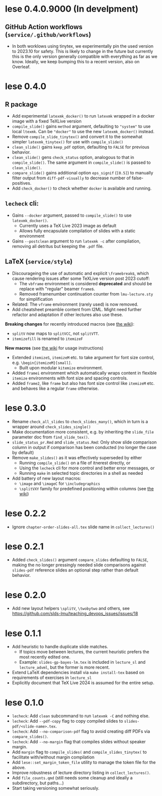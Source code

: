 # lese 0.4.0.9000 (In develpment)

## GitHub Action workflows (`service/.github/workflows`)

- In both worklows using tinytex, we experimentally pin the used version to 2023.10 for safety. 
  This is likely to change in the future but currently this is the only version generally compatible with everything as far as we know.
  Ideally, we keep bumping this to a recent version, also on Overleaf.

# lese 0.4.0

## R package

* Add experimental `latexmk_docker()` to run `latexmk` wrapped in a docker image with a fixed TeXLive version
* `compile_slide()` gains `method` argument, defaulting to `"system"` to use local `ltexmk`. Can be `"docker"` to use the new `latexmk_docker()` instead.
* Remove `compile_slide_tinytex()` and convert it to the somewhat simpler `latexmk_tinytex()` for use with `compile_slide()`
* `clean_slide()` gains `keep_pdf` option, defaulting to `FALSE` for previous behavior.
* `clean_slide()` gens `check_status` option, analogous to that in `compile_slide()`. The same argument in `compile_slide()` is passed to `clean_slide()`.
* `compare_slide()` gains additional option `eps_signif` (`[0.5]`) to manually filter output from `diff-pdf-visually` to decrease number of false-positives.
* Add `check_docker()` to check whether `docker` is available and running.

## `lecheck` cli:

- Gains `--docker` argument, passed to `compile_slide()` to use `latexmk_docker()`.
  - Currently uses a TeX Live 2023 image as default
  - Allows fully encapsulate compilation of slides with a static environment
- Gains `--postclean` argument to run `latexmk -c` after compilation, removing all detritus but keeping the `.pdf` file.

## LaTeX  (`service/style`)

* Discourageing the use of automatic and explicit `\framebreak`s, which cause rendering issues after some TeXLive version post 2023 cutoff:
  * The `vbframe` environment is considered **deprecated** and should be replace with "regular" beamer `frame`s.
  * Removed framenumber continuation counter from `lmu-lecture.sty` for simplification
* Related: The `vframe` environment (rarely used) is now removed.
* Add cheatsheet preamble content from I2ML. Might need further refactor and adaptation if other lectures also use these.

**Breaking changes** for recently introduced macros (see [the wiki](https://github.com/slds-lmu/lecture_service/wiki/Slides#custom-macros-for-layout-images-citations)):

* `splitV` now maps to `splitVCC`, not `splitVTT`.
* `itemizefill` is renamed to `itemizeF`

**New macros** (see [the wiki](https://github.com/slds-lmu/lecture_service/wiki/Slides#custom-macros-for-layout-images-citations) for usage instructions)

* Extended `itemizeS`, `itemizeM` etc. to take argument for font size control, e.g. `\begin{itemizeM}[small]`.
  * Built upon modular `kitemize` environment.
* Added `framei` environment which automatically wraps content in flexible `itemize` environments with font size and spacing controls.
* Added `frame2`, like `frame` but also has font size control like `itemizeM` etc. and behaves like a regular `frame` otherwise.

# lese 0.3.0

* Rename `check_all_slides` to `check_slides_many()`, which in turn is a wrapper around `check_slides_single()`
* Make documentation more consistent, e.g. by inheriting the `slide_file` parameter doc from `find_slide_tex()`.
* `slide_status_pr.Rmd` and `slide_status.Rmd`: Only show slide comparison column in output if comparison has been conducted (no longer the case by default)
* Remove `make_slides()` as it was effectively superseded by either
    * Running `compile_slide()` on a file of itnerest directly, or
    * Using the `lecheck` cli for more control and better error messages, or
    * Running `make` in selected topic directories in a shell as needed
* Add battery of new layout macros:
  * `\image` and `\imageC` for `\includegraphics`
  * `\splitVXY` family for predefined positioning within columns (see [the wiki](https://github.com/slds-lmu/lecture_service/wiki/Slides#custom-macros-for-layout-images-citations))

# lese 0.2.2

* Ignore  `chapter-order-slides-all.tex` slide name in `collect_lectures()`

# lese 0.2.1

* Added `check_slides()` argument `compare_slides` defaulting to `FALSE`, making the no longer pressingly needed slide comparisons against `slides-pdf` reference slides an optional step rather than default behavior.

# lese 0.2.0

* Add new layout helpers `\splitV`, `\twobytwo` and others, see https://github.com/slds-lmu/teaching_devops_issues/issues/18

# lese 0.1.1

* Add heuristic to handle duplicate slide matches.
  * If topics move between lectures, the current heuristic prefers the most recently edited one.
  * Example: `slides-gp-bayes-lm.tex` is included in `lecture_sl` and `lecture_advml`, but the former is more recent.
* Extend LaTeX dependencies install via `make install-tex` based on requirements of exercises in `lecture_sl`
* Explicitly document that TeX Live 2024 is assumed for the entire setup.

# lese 0.1.0

* `lecheck`: Add `clean` subcommand to run `latexmk -C` and nothing else.
* `lecheck`: Add `--pdf-copy` flag to copy compiled slides to `slides-pdf/<slide-name>.tex`.
* `lecheck`: Add `--no-comparison-pdf` flag to avoid creating diff PDFs via `compare_slides()`.
* `lecheck`: Add `--no-margin` flag that compiles slides without speaker margin.
* Add `margin` flag to `compile_slides(` and `compile_slides_tinytex(` to facilitate with/without margin compilation
* Add `lese::set_margin_token_file` utility to manage the token file for the above.
* Improve robustness of lecture directory listing in `collect_lectures()`.
* Add `file_counts.qmd` (still needs some cleanup and ideally a subdirectory, but paths...)
* Start taking versioning somewhat seriously.
